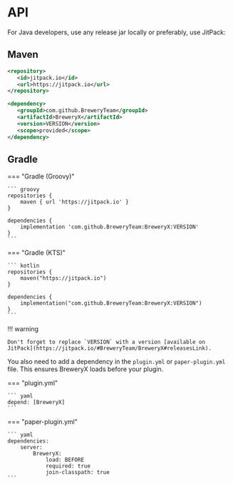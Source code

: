 
# API

For Java developers, use any release jar locally or preferably, use JitPack:

## Maven

```XML
<repository>
   <id>jitpack.io</id>
   <url>https://jitpack.io</url>
</repository>

<dependency>
   <groupId>com.github.BreweryTeam</groupId>
   <artifactId>BreweryX</artifactId>
   <version>VERSION</version>
   <scope>provided</scope>
</dependency>
```

## Gradle

=== "Gradle (Groovy)"

    ``` groovy
    repositories {
        maven { url 'https://jitpack.io' }
    }

    dependencies {
        implementation 'com.github.BreweryTeam:BreweryX:VERSION'
    }
    ```

=== "Gradle (KTS)"

    ``` kotlin
    repositories {
        maven("https://jitpack.io")
    }

    dependencies {
        implementation("com.github.BreweryTeam:BreweryX:VERSION")
    }
    ```

!!! warning

    Don't forget to replace `VERSION` with a version [available on JitPack](https://jitpack.io/#BreweryTeam/BreweryX#releasesLink).

You also need to add a dependency in the `plugin.yml` or `paper-plugin.yml` file. This ensures BreweryX loads before your plugin.

=== "plugin.yml"

    ``` yaml
    depend: [BreweryX]
    ```

=== "paper-plugin.yml"

    ``` yaml
    dependencies:
        server:
            BreweryX:
                load: BEFORE
                required: true
                join-classpath: true
    ```
